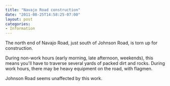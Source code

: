 ```yaml
---
title: "Navajo Road construction"
date: "2011-08-25T14:58:25-07:00"
layout: post
categories:
- Information
---
```


The north end of Navajo Road, just south of Johnson Road, is torn up for construction.

During non-work hours (early morning, late afternoon, weekends), this means you'll have to traverse several yards of packed dirt and rocks. During work hours, there may be heavy equipment on the road, with flagmen.

Johnson Road seems unaffected by this work.